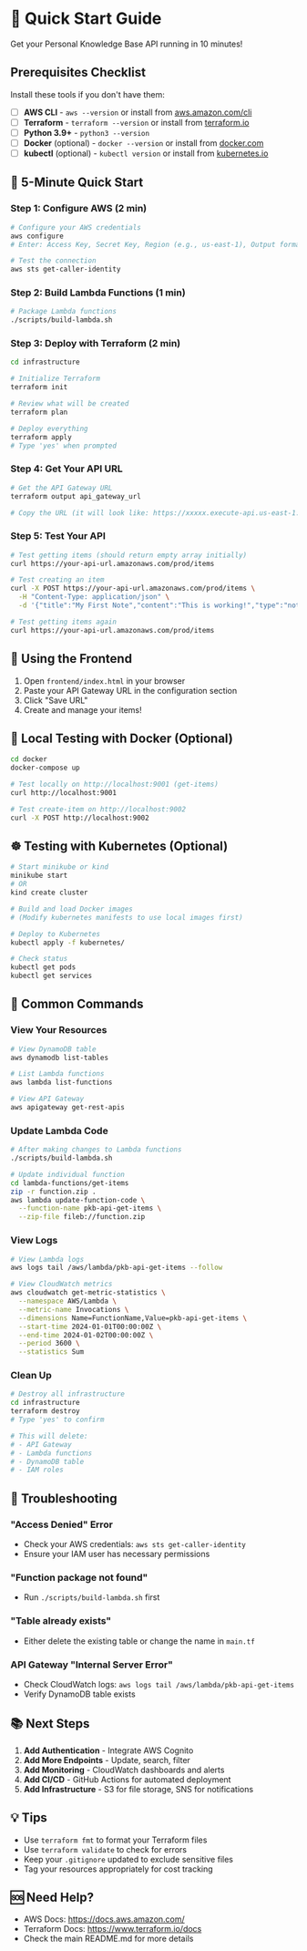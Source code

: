 # 🚀 Quick Start Guide

Get your Personal Knowledge Base API running in 10 minutes!

## Prerequisites Checklist

Install these tools if you don't have them:

- [ ] **AWS CLI** - `aws --version` or install from [aws.amazon.com/cli](https://aws.amazon.com/cli/)
- [ ] **Terraform** - `terraform --version` or install from [terraform.io](https://www.terraform.io/downloads)
- [ ] **Python 3.9+** - `python3 --version`
- [ ] **Docker** (optional) - `docker --version` or install from [docker.com](https://www.docker.com/)
- [ ] **kubectl** (optional) - `kubectl version` or install from [kubernetes.io](https://kubernetes.io/docs/tasks/tools/)

## 🎯 5-Minute Quick Start

### Step 1: Configure AWS (2 min)

```bash
# Configure your AWS credentials
aws configure
# Enter: Access Key, Secret Key, Region (e.g., us-east-1), Output format (json)

# Test the connection
aws sts get-caller-identity
```

### Step 2: Build Lambda Functions (1 min)

```bash
# Package Lambda functions
./scripts/build-lambda.sh
```

### Step 3: Deploy with Terraform (2 min)

```bash
cd infrastructure

# Initialize Terraform
terraform init

# Review what will be created
terraform plan

# Deploy everything
terraform apply
# Type 'yes' when prompted
```

### Step 4: Get Your API URL

```bash
# Get the API Gateway URL
terraform output api_gateway_url

# Copy the URL (it will look like: https://xxxxx.execute-api.us-east-1.amazonaws.com/prod/items)
```

### Step 5: Test Your API

```bash
# Test getting items (should return empty array initially)
curl https://your-api-url.amazonaws.com/prod/items

# Test creating an item
curl -X POST https://your-api-url.amazonaws.com/prod/items \
  -H "Content-Type: application/json" \
  -d '{"title":"My First Note","content":"This is working!","type":"note"}'

# Test getting items again
curl https://your-api-url.amazonaws.com/prod/items
```

## 📱 Using the Frontend

1. Open `frontend/index.html` in your browser
2. Paste your API Gateway URL in the configuration section
3. Click "Save URL"
4. Create and manage your items!

## 🐳 Local Testing with Docker (Optional)

```bash
cd docker
docker-compose up

# Test locally on http://localhost:9001 (get-items)
curl http://localhost:9001

# Test create-item on http://localhost:9002
curl -X POST http://localhost:9002
```

## ☸️ Testing with Kubernetes (Optional)

```bash
# Start minikube or kind
minikube start
# OR
kind create cluster

# Build and load Docker images
# (Modify kubernetes manifests to use local images first)

# Deploy to Kubernetes
kubectl apply -f kubernetes/

# Check status
kubectl get pods
kubectl get services
```

## 🔧 Common Commands

### View Your Resources

```bash
# View DynamoDB table
aws dynamodb list-tables

# List Lambda functions
aws lambda list-functions

# View API Gateway
aws apigateway get-rest-apis
```

### Update Lambda Code

```bash
# After making changes to Lambda functions
./scripts/build-lambda.sh

# Update individual function
cd lambda-functions/get-items
zip -r function.zip .
aws lambda update-function-code \
  --function-name pkb-api-get-items \
  --zip-file fileb://function.zip
```

### View Logs

```bash
# View Lambda logs
aws logs tail /aws/lambda/pkb-api-get-items --follow

# View CloudWatch metrics
aws cloudwatch get-metric-statistics \
  --namespace AWS/Lambda \
  --metric-name Invocations \
  --dimensions Name=FunctionName,Value=pkb-api-get-items \
  --start-time 2024-01-01T00:00:00Z \
  --end-time 2024-01-02T00:00:00Z \
  --period 3600 \
  --statistics Sum
```

### Clean Up

```bash
# Destroy all infrastructure
cd infrastructure
terraform destroy
# Type 'yes' to confirm

# This will delete:
# - API Gateway
# - Lambda functions
# - DynamoDB table
# - IAM roles
```

## 🚨 Troubleshooting

### "Access Denied" Error
- Check your AWS credentials: `aws sts get-caller-identity`
- Ensure your IAM user has necessary permissions

### "Function package not found"
- Run `./scripts/build-lambda.sh` first

### "Table already exists"
- Either delete the existing table or change the name in `main.tf`

### API Gateway "Internal Server Error"
- Check CloudWatch logs: `aws logs tail /aws/lambda/pkb-api-get-items`
- Verify DynamoDB table exists

## 📚 Next Steps

1. **Add Authentication** - Integrate AWS Cognito
2. **Add More Endpoints** - Update, search, filter
3. **Add Monitoring** - CloudWatch dashboards and alerts
4. **Add CI/CD** - GitHub Actions for automated deployment
5. **Add Infrastructure** - S3 for file storage, SNS for notifications

## 💡 Tips

- Use `terraform fmt` to format your Terraform files
- Use `terraform validate` to check for errors
- Keep your `.gitignore` updated to exclude sensitive files
- Tag your resources appropriately for cost tracking

## 🆘 Need Help?

- AWS Docs: https://docs.aws.amazon.com/
- Terraform Docs: https://www.terraform.io/docs
- Check the main README.md for more details

